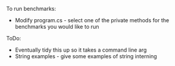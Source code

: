 To run benchmarks:
* Modify program.cs - select one of the private methods for the benchmarks you would like to run

ToDo: 
* Eventually tidy this up so it takes a command line arg 
* String examples - give some examples of string interning 